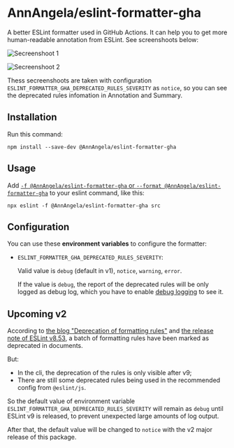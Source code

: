 # AnnAngela/eslint-formatter-gha

A better ESLint formatter used in GitHub Actions. It can help you to get more human-readable annotation from ESLint. See screenshoots below:

![Secreenshoot 1](https://github.com/AnnAngela/eslint-packages/assets/9762652/3d6ee492-4ea6-49c9-852e-076833826b19)

![Secreenshoot 2](https://github.com/AnnAngela/eslint-packages/assets/9762652/5e53434d-115e-4882-ac7f-7d69798d8263)

Thess secreenshoots are taken with configuration `ESLINT_FORMATTER_GHA_DEPRECATED_RULES_SEVERITY` as `notice`, so you can see the deprecated rules infomation in Annotation and Summary.

## Installation

Run this command:

```shell
npm install --save-dev @AnnAngela/eslint-formatter-gha
```

## Usage

Add [`-f @AnnAngela/eslint-formatter-gha` or `--format @AnnAngela/eslint-formatter-gha`](https://eslint.org/docs/latest/use/command-line-interface#-f---format) to your eslint command, like this:

```shell
npx eslint -f @AnnAngela/eslint-formatter-gha src
```

## Configuration

You can use these **environment variables** to configure the formatter:

* `ESLINT_FORMATTER_GHA_DEPRECATED_RULES_SEVERITY`:

  Valid value is `debug` (default in v1), `notice`, `warning`, `error`.

  If the value is `debug`, the report of the deprecated rules will be only logged as debug log, which you have to enable [debug logging](https://docs.github.com/actions/monitoring-and-troubleshooting-workflows/enabling-debug-logging) to see it.

## Upcoming v2

According to [the blog "Deprecation of formatting rules"](https://eslint.org/blog/2023/10/deprecating-formatting-rules/) and [the release note of ESLint v8.53](https://eslint.org/blog/2023/11/eslint-v8.53.0-released/), a batch of formatting rules have been marked as deprecated in documents.

But:

* In the cli, the deprecation of the rules is only visible after v9;
* There are still some deprecated rules being used in the recommended config from `@eslint/js`.

So the default value of environment variable `ESLINT_FORMATTER_GHA_DEPRECATED_RULES_SEVERITY` will remain as `debug` until ESLint v9 is released, to prevent unexpected large amounts of log output.

After that, the default value will be changed to `notice` with the v2 major release of this package.

